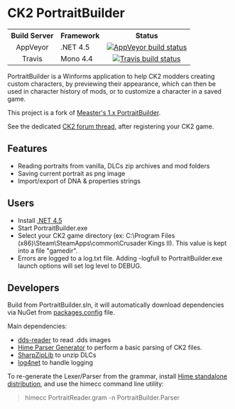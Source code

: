 # CK2 PortraitBuilder

<table>
  <tr>
    <th style="text-align:center">Build Server</th>
    <th>Framework</th>
    <th style="text-align:center">Status</th>
  </tr>
  <tr>
    <td style="text-align:center">AppVeyor</td>
    <td>.NET 4.5</td>
    <td style="text-align:center"><a href="https://ci.appveyor.com/project/rquinio/portraitbuilder/branch/master"><img src="https://ci.appveyor.com/api/projects/status/ssardstb8qkm35sy/branch/master?svg=true" alt="AppVeyor build status" /></a></td>
  </tr>
  <tr>
    <td style="text-align:center">Travis</td>
    <td>Mono 4.4</td>
    <td style="text-align:center"><a href="https://travis-ci.org/rquinio/PortraitBuilder"><img src="https://travis-ci.org/rquinio/PortraitBuilder.svg?branch=master" alt="Travis build status" /></a></td>
  </tr>
</table>

PortraitBuilder is a Winforms application to help CK2 modders creating custom characters, by previewing their appearance, which can then be used in character history of mods, or to customize a character in a saved game.

This project is a fork of [Measter's 1.x PortraitBuilder](https://github.com/Measter/PortraitBuilder).

See the dedicated [CK2 forum thread](https://forum.paradoxplaza.com/forum/index.php?threads/utility-portrait-builder-v2.941117/), after registering your CK2 game.

## Features

- Reading portraits from vanilla, DLCs zip archives and mod folders
- Saving current portrait as png image
- Import/export of DNA & properties strings

## Users

- Install [.NET 4.5](https://www.microsoft.com/en-gb/download/details.aspx?id=30653)
- Start PortraitBuilder.exe
- Select your CK2 game directory (ex: C:\Program Files (x86)\Steam\SteamApps\common\Crusader Kings II). This value is kept into a file "gamedir".
- Errors are logged to a log.txt file. Adding -logfull to PortraitBuilder.exe launch options will set log level to DEBUG.

## Developers

Build from PortraitBuilder.sln, it will automatically download dependencies via NuGet from [packages.config](PortraitBuilder/packages.config) file.

Main dependencies:

- [dds-reader](https://github.com/andburn/dds-reader) to read .dds images
- [Hime Parser Generator](https://bitbucket.org/cenotelie/hime/) to perform a basic parsing of CK2 files.
- [SharpZipLib](http://www.icsharpcode.net/opensource/sharpziplib/) to unzip DLCs
- [log4net](https://logging.apache.org/log4net/) to handle logging

To re-generate the Lexer/Parser from the grammar, install [Hime standalone distribution](https://bitbucket.org/cenotelie/hime/downloads/), and use the himecc command line utility:

> himecc PortraitReader.gram -n PortraitBuilder.Parser
